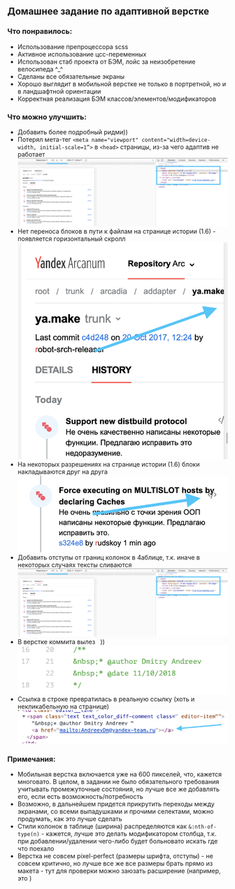 ## Домашнее задание по адаптивной верстке

### Что понравилось:
- Использование препроцессора scss
- Активное использование цсс-переменных
- Использован стаб проекта от БЭМ, лойс за неизобретение велосипеда ^_^
- Сделаны все обязательные экраны
- Хорошо выглядит в мобильной верстке не только в портретной, но и в ландшафтной ориентации
- Корректная реализация БЭМ классов/элементов/модификаторов

### Что можно улучшить:
- Добавить более подробный ридми))
- Потерял мета-тег ```<meta name="viewport" content="width=device-width, initial-scale=1”>``` в ```<head>``` страницы, из-за чего адаптив не работает ![(см. скрин 1)](css__REVIEW_media/1.png)
- Нет переноса блоков в пути к файлам на странице истории (1.6) - появляется горизонтальный скролл ![(см. скрин 2)](css__REVIEW_media/2.png)
- На некоторых разрешениях на странице истории (1.6) блоки накладываются друг на друга ![(см. скрин 3)](css__REVIEW_media/3.png)
- Добавить отступы от границ колонок в 4аблице, т.к. иначе в некоторых случаях тексты сливаются ![(см. скрин 4)](css__REVIEW_media/1.png)
- В верстке коммита вылез &nbsp; )) ![(см. скрин 5)](css__REVIEW_media/5.png)
- Ссылка в строке превратилась в реальную ссылку (хоть и некликабельную на странице) ![(см. скрин 6)](css__REVIEW_media/6.png)

### Примечания:
- Мобильная верстка включается уже на 600 пикселей, что, кажется многовато. В целом, в задании не было обязательного требования учитывать промежуточные состояния, но лучше все же добавлять его, если есть возможность/потребность
- Возможно, в дальнейшем придется прикрутить переходы между экранами, со всеми выпадушками и прочими селектами, можно продумать, как это лучше сделать
- Стили колонок в таблице (ширина) распределяются как ```&:nth-of-type(n)``` - кажется, лучше это делать модификатором столбца, т.к. при добавлении/удалении чего-либо будет больновато искать где что поехало
- Верстка не совсем pixel-perfect (размеры шрифта, отступы) - не совсем критично, но лучше все же все размеры брать прямо из макета - тут для проверки можно заюзать расширение (например, это )
